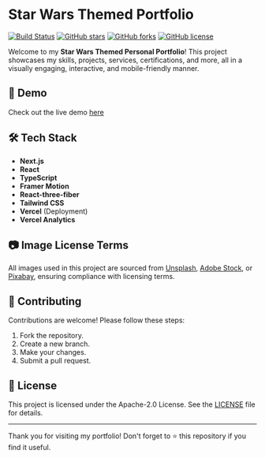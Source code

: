 # Star Wars Themed Portfolio

[![Build Status](https://img.shields.io/badge/build-passing-brightgreen)](https://github.com/RaymondSWE/StarWars-Portfolio/actions)
[![GitHub stars](https://img.shields.io/github/stars/RaymondSWE/StarWars-Portfolio)](https://github.com/RaymondSWE/StarWars-Portfolio/stargazers)
[![GitHub forks](https://img.shields.io/github/forks/RaymondSWE/StarWars-Portfolio)](https://github.com/RaymondSWE/StarWars-Portfolio/network)
[![GitHub license](https://img.shields.io/github/license/RaymondSWE/StarWars-Portfolio)](https://github.com/RaymondSWE/StarWars-Portfolio/blob/main/LICENSE)

Welcome to my **Star Wars Themed Personal Portfolio**! This project showcases my skills, projects, services, certifications, and more, all in a visually engaging, interactive, and mobile-friendly manner.

## 🚀 Demo

Check out the live demo [here](https://new-webportfolio.vercel.app)


## 🛠️ Tech Stack

- **Next.js**
- **React**
- **TypeScript**
- **Framer Motion**
- **React-three-fiber**
- **Tailwind CSS**
- **Vercel** (Deployment)
- **Vercel Analytics**

## 📷 Image License Terms

All images used in this project are sourced from [Unsplash](https://unsplash.com), [Adobe Stock](https://stock.adobe.com), or [Pixabay](https://pixabay.com), ensuring compliance with licensing terms.

## 🤝 Contributing

Contributions are welcome! Please follow these steps:

1. Fork the repository.
2. Create a new branch.
3. Make your changes.
4. Submit a pull request.


## 📄 License

This project is licensed under the Apache-2.0 License. See the [LICENSE](LICENSE) file for details.

---

Thank you for visiting my portfolio! Don't forget to ⭐ this repository if you find it useful.
